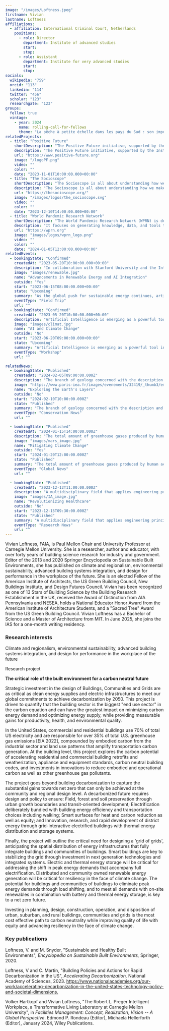 ```yaml
---
image: "/images/Loftness.jpeg"
firstname: Vivian
lastname: Loftness
affiliations:
  - affiliation: International Criminal Court, Netherlands
    positions:
      - role: Director
        department: Institute of advanced studies
        start:
        stop:
      - role: Assistant
        department: Institute for very advanced studies
        start:
        stop:
socials:
  wikipedia: "759"
  orcid: "113"
  linkedin: "114"
  twitter: "456"
  scholar: "123"
  researchgate: "123"
groups:
  fellow: true
  vintage:
    - year: 2024
      name: rolling-call-for-fellows
      theme: "La pêche à petite échelle dans les pays du Sud : son importance, même pour l'Europe"
relatedProjects:
  - title: "Positive Future"
    shortDescription: "The Positive Future initiative, supported by the Institut d'études avancées de Paris and the Fondation 2100"
    description: "The Positive Future initiative, supported by the Institut d'études avancées de Paris and the Fondation 2100, aims to make foresight work widely known"
    url: "https://www.positive-future.org"
    image: "/logoPF.png"
    video: ""
    color: ""
    date: "2023-11-01T10:00:00.000+00:00"
  - title: "The Socioscope"
    shortDescription: "The Socioscope is all about understanding how we make our world more sustainable, especially when it comes to food"
    description: "The Socioscope is all about understanding how we make our world more sustainable, especially when it comes to food"
    url: "https://thesocioscope.org/"
    image: "/images/logos/the_socioscope.svg"
    video: ""
    color: ""
    date: "2023-12-10T14:00:00.000+00:00"
  - title: "World Pandemic Research Network"
    shortDescription: "The World Pandemic Research Network (WPRN) is dedicated to facilitating international collaboration in pandemic research"
    description: "It focuses on generating knowledge, data, and tools that can be shared across nations to better understand and combat pandemics. Through partnerships with institutions like the Institut d'Études Avancées de Paris (Paris IAS), WPRN brings together leading experts to address the complex challenges posed by global health crises"
    url: "https://wprn.org"
    image: "images/logos/wprn_logo.png"
    video: ""
    color: ""
    date: "2024-01-05T12:00:00.000+00:00"
relatedEvents:
  - bookingState: "Confirmed"
    createdAt: "2023-05-20T10:00:00.000+00:00"
    description: "In collaboration with Stanford University and the International Energy Agency"
    image: "images/renewable.jpg"
    name: "Advancements in Renewable Energy and AI Integration"
    outside: "Yes"
    start: "2023-06-15T08:00:00.000+00:00"
    state: "Upcoming"
    summary: "As the global push for sustainable energy continues, artificial intelligence is playing a pivotal role in optimizing renewable energy systems"
    eventType: "Field Trip"
    url: ""
  - bookingState: "Confirmed"
    createdAt: "2023-05-20T10:00:00.000+00:00"
    description: "Artificial Intelligence is emerging as a powerful tool in the fight against climate change"
    image: "images/climat.jpg"
    name: "AI and Climate Change"
    outside: "No"
    start: "2023-06-20T09:00:00.000+00:00"
    state: "Upcoming"
    summary: "Artificial Intelligence is emerging as a powerful tool in the fight against climate change"
    eventType: "Workshop"
    url: ""

relatedNews:
  - bookingState: "Published"
    createdAt: "2024-02-05T09:00:00.000Z"
    description: "The branch of geology concerned with the description and classification of rocks."
    image: "https://www.paris-iea.fr/images/evenements/32419/_thumb3/emily-morter-8xaa0f9yqne-unsplash.jpg"
    name: "Exploring the Earth's Layers"
    outside: "No"
    start: "2024-02-10T10:00:00.000Z"
    state: "Published"
    summary: "The branch of geology concerned with the description and classification of rocks."
    eventType: "Conservation News"
    url: ""

  - bookingState: "Published"
    createdAt: "2024-01-15T14:00:00.000Z"
    description: "The total amount of greenhouse gases produced by human activities, measured in carbon dioxide equivalents"
    image: "images/mars_image.jpg"
    name: "Mitigating Climate Change"
    outside: "Yes"
    start: "2024-01-20T12:00:00.000Z"
    state: "Published"
    summary: "The total amount of greenhouse gases produced by human activities, measured in carbon dioxide equivalents"
    eventType: "Global News"
    url: ""

  - bookingState: "Published"
    createdAt: "2023-12-12T11:00:00.000Z"
    description: "A multidisciplinary field that applies engineering principles to medicine and biology for healthcare purposes"
    image: "images/IA_image.jpg"
    name: "Revolutionizing Healthcare"
    outside: "No"
    start: "2023-12-15T09:30:00.000Z"
    state: "Published"
    summary: "A multidisciplinary field that applies engineering principles to medicine and biology for healthcare purposes"
    eventType: "Research News"
    url: ""
---
```


Vivian Loftness, FAIA, is Paul Mellon Chair and University Professor at Carnegie Mellon University. She is a researcher, author and educator, with over forty years of building science research for industry and government. Editor of the 2013 and 2020 Springer Encyclopedia on Sustainable Built Environments, she has published on climate and regionalism, environmental sustainability, advanced building systems integration, and design for performance in the workplace of the future. She is an elected Fellow of the American Institute of Architects, the US Green Building Council, New Buildings Institute, and Design Futures Council. Vivian has been recognized as one of 13 Stars of Building Science by the Building Research Establishment in the UK, received the Award of Distinction from AIA Pennsylvania and NESEA, holds a National Educator Honor Award from the American Institute of Architecture Students, and a "Sacred Tree" Award from the US Green Building Council. Vivian Loftness has a Bachelor of Science and a Master of Architecture from MIT. In June 2025, she joins the IAS for a one-month writing residency.

### Research interests

Climate and regionalism, environmental sustainability, advanced building systems integration, and design for performance in the workplace of the future

Research project

**The critical role of the built environment for a carbon neutral future**

Strategic investment in the design of Buildings, Communities and Grids are as critical as clean energy supplies and electric infrastructures to meet our global commitments to achieve decarbonization by 2050. This project is driven to quantify that the building sector is the biggest "end use sector" in the carbon equation and can have the greatest impact on minimizing carbon energy demand and optimizing energy supply, while providing measurable gains for productivity, health, and environmental quality.

In the United States, commercial and residential buildings use 70% of total US electricity and are responsible for over 35% of total U.S. greenhouse gas emissions \[EIA 2022\], compounded by embodied carbon from the industrial sector and land use patterns that amplify transportation carbon generation. At the building level, this project explores the carbon potential of accelerating residential and commercial building retrofits and weatherization, appliance and equipment standards, carbon neutral building codes, and investments in innovations to reduce embodied and operational carbon as well as other greenhouse gas pollutants.

The project goes beyond building decarbonization to capture the substantial gains towards net zero that can only be achieved at the community and regional design level. A decarbonized future requires design and policy to ensure: Field, forest and soil preservation through urban growth boundaries and transit-oriented development; Electrification deliberately bundled with building energy efficiency and transportation choices including walking; Smart surfaces for heat and carbon reduction as well as equity; and Innovation, research, and rapid development of district energy through grid-interactive electrified buildings with thermal energy distribution and storage systems.

Finally, the project will outline the critical need for designing a 'grid of grids', anticipating the spatial distribution of energy infrastructures that fully integrate buildings and communities of buildings. Smart buildings are key to stabilizing the grid through investment in next generation technologies and integrated systems. Electric and thermal energy storage will be critical for addressing the shift in peak energy demands that accompany full electrification. Distributed and community owned renewable energy generation will be critical for resiliency in the face of climate change. The potential for buildings and communities of buildings to eliminate peak energy demands through load shifting, and to meet all demands with on-site renewables in combination with battery and thermal energy storage, is key to a net zero future.

Investing in planning, design, construction, operation, and disposition of urban, suburban, and rural buildings, communities and grids is the most cost effective path to carbon neutrality while improving quality of life with equity and advancing resiliency in the face of climate change.

### Key publications

Loftness, V. and M. Snyder, "Sustainable and Healthy Built Environments", *Encyclopedia on Sustainable Built Environments,* Springer, 2020.

Loftness, V and C. Martin, "Building Policies and Actions for Rapid Decarbonization in the US", _Accelerating Decarbonization,_ National Academy of Sciences, 2023.
<https://www.nationalacademies.org/our-work/accelerating-decarbonization-in-the-united-states-technology-policy-and-societal-dimensions.>

Volker Hartkopf and Vivian Loftness, "The Robert L. Preger Intelligent Workplace, a Transformative Living Laboratory at Carnegie Mellon University", in _Facilities Management: Concept, Realization, Vision -- A Global Perspective_. Edmond P. Rondeau (Editor), Michaela Hellerforth (Editor), January 2024, Wiley Publications.
